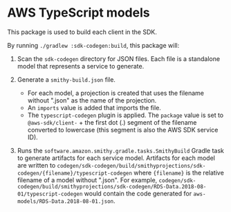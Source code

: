 # AWS TypeScript models

This package is used to build each client in the SDK.

By running `./gradlew :sdk-codegen:build`, this package will:

1. Scan the `sdk-codegen` directory for JSON files. Each file is a standalone
   model that represents a service to generate.
2. Generate a `smithy-build.json` file.

   - For each model, a projection is created that uses the filename without
     ".json" as the name of the projection.
   - An `imports` value is added that imports the file.
   - The `typescript-codegen` plugin is applied. The `package` value is set
     to `@aws-sdk/client-` + the first dot (.) segment of the filename
     converted to lowercase (this segment is also the AWS SDK service ID).
3. Runs the `software.amazon.smithy.gradle.tasks.SmithyBuild` Gradle task
   to generate artifacts for each service model. Artifacts for each model
   are written to `codegen/sdk-codegen/build/smithyprojections/sdk-codegen/{filename}/typescript-codegen`
   where `{filename}` is the relative filename of a model without ".json".
   For example, `codegen/sdk-codegen/build/smithyprojections/sdk-codegen/RDS-Data.2018-08-01/typescript-codegen`
   would contain the code generated for `aws-models/RDS-Data.2018-08-01.json`.
